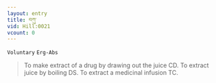 ```yaml
---
layout: entry
title: བཀུ་
vid: Hill:0021
vcount: 0
---
```

`Voluntary` `Erg-Abs`
> To make extract of a drug by drawing out the juice CD\.
To extract juice by boiling DS\.
To extract a medicinal infusion TC\.

